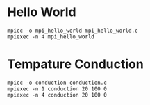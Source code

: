 # Hello World
	mpicc -o mpi_hello_world mpi_hello_world.c 
	mpiexec -n 4 mpi_hello_world
	
# Tempature Conduction
	mpicc -o conduction conduction.c
	mpiexec -n 1 conduction 20 100 0
	mpiexec -n 4 conduction 20 100 0

